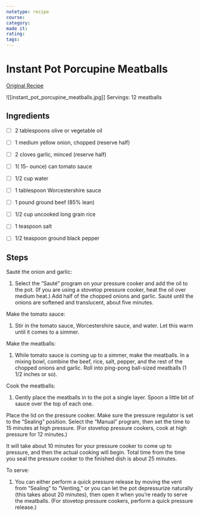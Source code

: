```yaml
---
notetype: recipe
course:
category:
made it:
rating:
tags:
---
```

# Instant Pot Porcupine Meatballs

[Original Recipe](https://www.simplyrecipes.com/recipes/pressure_cooker_porcupine_meatballs)

![[instant_pot_porcupine_meatballs.jpg]]
Servings: 12 meatballs

## Ingredients
- [ ] 2 tablespoons olive or vegetable oil- [ ] 1 medium yellow onion, chopped (reserve half)- [ ] 2 cloves garlic, minced (reserve half)- [ ] 1( 15- ounce) can tomato sauce- [ ] 1/2 cup water- [ ] 1 tablespoon Worcestershire sauce- [ ] 1 pound ground beef (85% lean)- [ ] 1/2 cup uncooked long grain rice- [ ] 1 teaspoon salt- [ ] 1/2 teaspoon ground black pepper

## Steps
Sauté the onion and garlic:

1) Select the “Sauté” program on your pressure cooker and add the oil to the pot. (If you are using a stovetop pressure cooker, heat the oil over medium heat.) Add half of the chopped onions and garlic. Sauté until the onions are softened and translucent, about five minutes.

Make the tomato sauce:

1) Stir in the tomato sauce, Worcestershire sauce, and water. Let this warm until it comes to a simmer.

Make the meatballs:

1) While tomato sauce is coming up to a simmer, make the meatballs. In a mixing bowl, combine the beef, rice, salt, pepper, and the rest of the chopped onions and garlic. Roll into ping-pong ball-sized meatballs (1 1/2 inches or so).

Cook the meatballs:

1) Gently place the meatballs in to the pot a single layer. Spoon a little bit of sauce over the top of each one.

Place the lid on the pressure cooker. Make sure the pressure regulator is set to the “Sealing” position. Select the “Manual” program, then set the time to 15 minutes at high pressure. (For stovetop pressure cookers, cook at high pressure for 12 minutes.)

It will take about 10 minutes for your pressure cooker to come up to pressure, and then the actual cooking will begin. Total time from the time you seal the pressure cooker to the finished dish is about 25 minutes.

To serve:

1) You can either perform a quick pressure release by moving the vent from “Sealing” to “Venting,” or you can let the pot depressurize naturally (this takes about 20 minutes), then open it when you’re ready to serve the meatballs. (For stovetop pressure cookers, perform a quick pressure release.)

